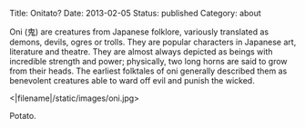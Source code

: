 Title: Onitato?
Date: 2013-02-05
Status: published
Category: about

Oni (鬼) are creatures from Japanese folklore, variously translated as demons, devils, ogres or trolls. They are popular characters in Japanese art, literature and theatre. They are almost always depicted as beings with incredible strength and power; physically, two long horns are said to grow from their heads. The earliest folktales of oni generally described them as benevolent creatures able to ward off evil and punish the wicked.

<|filename|/static/images/oni.jpg>

Potato.
